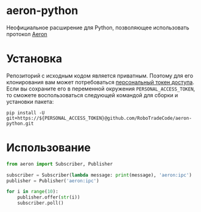 # aeron-python

Неофициальное расширение для Python, позволяющее использовать протокол [Aeron](https://github.com/real-logic/aeron)

# Установка

Репозиторий с исходным кодом является приватным. Поэтому для его клонирования вам может
потребоваться [персональный токен доступа](https://docs.github.com/en/authentication/keeping-your-account-and-data-secure/creating-a-personal-access-token).
Если вы сохраните его в переменной окружения `PERSONAL_ACCESS_TOKEN`, то сможете воспользоваться следующей командой для
сборки и установки пакета:

```shell
pip install -U git+https://${PERSONAL_ACCESS_TOKEN}@github.com/RoboTradeCode/aeron-python.git
```

# Использование

```python
from aeron import Subscriber, Publisher

subscriber = Subscriber(lambda message: print(message), 'aeron:ipc')
publisher = Publisher('aeron:ipc')

for i in range(10):
    publisher.offer(str(i))
    subscriber.poll()
```
